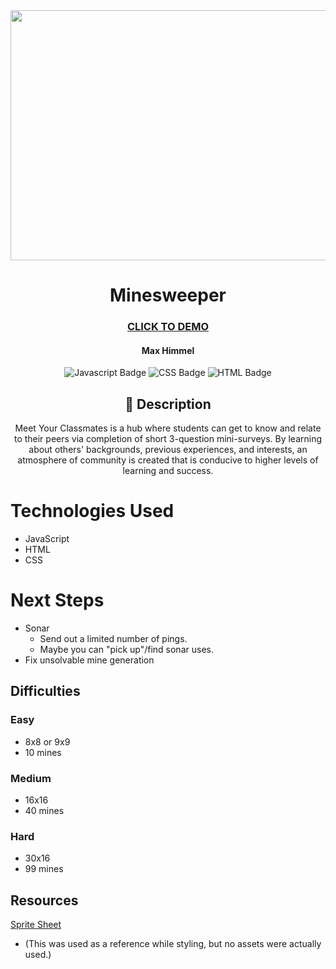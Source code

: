 <div id="header" align="center">

  <img src="https://i.imgur.com/y2SPx4E.jpg" width="800" height="400">

</div>

<div id="description" align="center">

# Minesweeper

### [CLICK TO DEMO](https://maxhimmel.github.io/ga-minesweeper/)

#### Max Himmel

![Javascript Badge](https://img.shields.io/badge/-javascript-F7DF1E?style=flat&logo=javascript&logoColor=black) ![CSS Badge](https://img.shields.io/badge/-CSS-1572B6?style=flat&logo=css3&logoColor=black)
![HTML Badge](https://img.shields.io/badge/-HTML-E34F26?style=flat&logo=html5&logoColor=black)

## :pencil: Description

Meet Your Classmates is a hub where students can get to know and relate to their peers via completion of short 3-question
mini-surveys. By learning about others' backgrounds, previous experiences, and
interests, an atmosphere of community is created that is conducive to higher
levels of learning and success.

</div>

# Technologies Used

- JavaScript
- HTML
- CSS

# Next Steps

- Sonar
  - Send out a limited number of pings.
  - Maybe you can "pick up"/find sonar uses.
- Fix unsolvable mine generation

## Difficulties

### Easy

- 8x8 or 9x9
- 10 mines

### Medium

- 16x16
- 40 mines

### Hard

- 30x16
- 99 mines

## Resources

[Sprite Sheet](https://www.spriters-resource.com/pc_computer/minesweeper/sheet/19849/)

- (This was used as a reference while styling, but no assets were actually used.)
